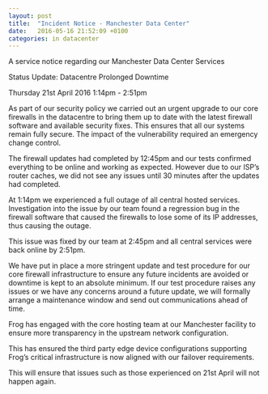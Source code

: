 ```yaml
---
layout: post
title:  "Incident Notice - Manchester Data Center"
date:   2016-05-16 21:52:09 +0100
categories: in datacenter
---
```


A service notice regarding our Manchester Data Center Services

Status Update:
Datacentre Prolonged Downtime

Thursday 21st April 2016 1:14pm - 2:51pm

As part of our security policy we carried out an urgent upgrade to our core firewalls in the datacentre to bring them up to date with the latest firewall software and available security fixes.  This ensures that all our systems remain fully secure.  The impact of the vulnerability required an emergency change control.

The firewall updates had completed by 12:45pm and our tests confirmed everything to be online and working as expected. However due to our ISP’s router caches, we did not see any issues until 30 minutes after the updates had completed.

At 1:14pm we experienced a full outage of all central hosted services. Investigation into the issue by our team found a regression bug in the firewall software that caused the firewalls to lose some of its IP addresses, thus causing the outage.

This issue was fixed by our team at 2:45pm and all central services were back online by 2:51pm.

We have put in place a more stringent update and test procedure for our core firewall infrastructure to ensure any future incidents are avoided or downtime is kept to an absolute minimum. If our test procedure raises any issues or we have any concerns around a future update, we will formally arrange a maintenance window and send out communications ahead of time.

Frog has engaged with the core hosting team at our Manchester facility to ensure more transparency in the  upstream network configuration.

This has ensured the third party edge device configurations supporting Frog’s critical infrastructure is now aligned with our failover requirements.

This will ensure that issues such as those experienced on 21st April will not happen again.